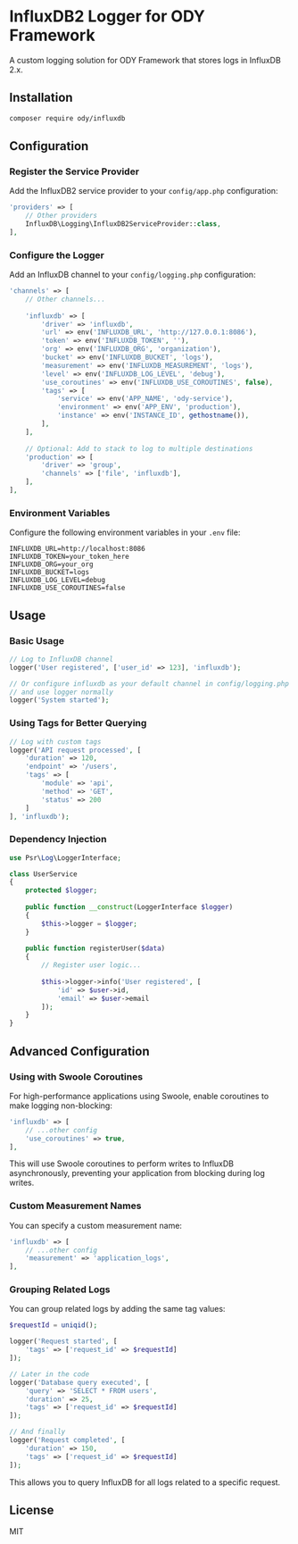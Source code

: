 # InfluxDB2 Logger for ODY Framework

A custom logging solution for ODY Framework that stores logs in InfluxDB 2.x.

## Installation

```bash
composer require ody/influxdb
```

## Configuration

### Register the Service Provider

Add the InfluxDB2 service provider to your `config/app.php` configuration:

```php
'providers' => [
    // Other providers
    InfluxDB\Logging\InfluxDB2ServiceProvider::class,
],
```

### Configure the Logger

Add an InfluxDB channel to your `config/logging.php` configuration:

```php
'channels' => [
    // Other channels...
    
    'influxdb' => [
        'driver' => 'influxdb',
        'url' => env('INFLUXDB_URL', 'http://127.0.0.1:8086'),
        'token' => env('INFLUXDB_TOKEN', ''),
        'org' => env('INFLUXDB_ORG', 'organization'),
        'bucket' => env('INFLUXDB_BUCKET', 'logs'),
        'measurement' => env('INFLUXDB_MEASUREMENT', 'logs'),
        'level' => env('INFLUXDB_LOG_LEVEL', 'debug'),
        'use_coroutines' => env('INFLUXDB_USE_COROUTINES', false),
        'tags' => [
            'service' => env('APP_NAME', 'ody-service'),
            'environment' => env('APP_ENV', 'production'),
            'instance' => env('INSTANCE_ID', gethostname()),
        ],
    ],
    
    // Optional: Add to stack to log to multiple destinations
    'production' => [
        'driver' => 'group',
        'channels' => ['file', 'influxdb'],
    ],
],
```

### Environment Variables

Configure the following environment variables in your `.env` file:

```
INFLUXDB_URL=http://localhost:8086
INFLUXDB_TOKEN=your_token_here
INFLUXDB_ORG=your_org
INFLUXDB_BUCKET=logs
INFLUXDB_LOG_LEVEL=debug
INFLUXDB_USE_COROUTINES=false
```

## Usage

### Basic Usage

```php
// Log to InfluxDB channel
logger('User registered', ['user_id' => 123], 'influxdb');

// Or configure influxdb as your default channel in config/logging.php
// and use logger normally
logger('System started');
```

### Using Tags for Better Querying

```php
// Log with custom tags
logger('API request processed', [
    'duration' => 120,
    'endpoint' => '/users',
    'tags' => [
        'module' => 'api',
        'method' => 'GET',
        'status' => 200
    ]
], 'influxdb');
```

### Dependency Injection

```php
use Psr\Log\LoggerInterface;

class UserService
{
    protected $logger;
    
    public function __construct(LoggerInterface $logger)
    {
        $this->logger = $logger;
    }
    
    public function registerUser($data)
    {
        // Register user logic...
        
        $this->logger->info('User registered', [
            'id' => $user->id,
            'email' => $user->email
        ]);
    }
}
```

## Advanced Configuration

### Using with Swoole Coroutines

For high-performance applications using Swoole, enable coroutines to make logging non-blocking:

```php
'influxdb' => [
    // ...other config
    'use_coroutines' => true,
],
```

This will use Swoole coroutines to perform writes to InfluxDB asynchronously, preventing your application from blocking during log writes.

### Custom Measurement Names

You can specify a custom measurement name:

```php
'influxdb' => [
    // ...other config
    'measurement' => 'application_logs',
],
```

### Grouping Related Logs

You can group related logs by adding the same tag values:

```php
$requestId = uniqid();

logger('Request started', [
    'tags' => ['request_id' => $requestId]
]);

// Later in the code
logger('Database query executed', [
    'query' => 'SELECT * FROM users',
    'duration' => 25,
    'tags' => ['request_id' => $requestId]
]);

// And finally
logger('Request completed', [
    'duration' => 150,
    'tags' => ['request_id' => $requestId]
]);
```

This allows you to query InfluxDB for all logs related to a specific request.

## License

MIT
